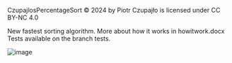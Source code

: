 CzupajlosPercentageSort © 2024 by Piotr Czupajło is licensed under CC BY-NC 4.0 

New fastest sorting algorithm.
More about how it works in howitwork.docx
Tests available on the branch tests.

![image](https://github.com/PiotrCzupajlo/CzupajlosPercentageSort/assets/150134088/721feab3-1ccc-49a7-b4a8-8960643d00c6)




